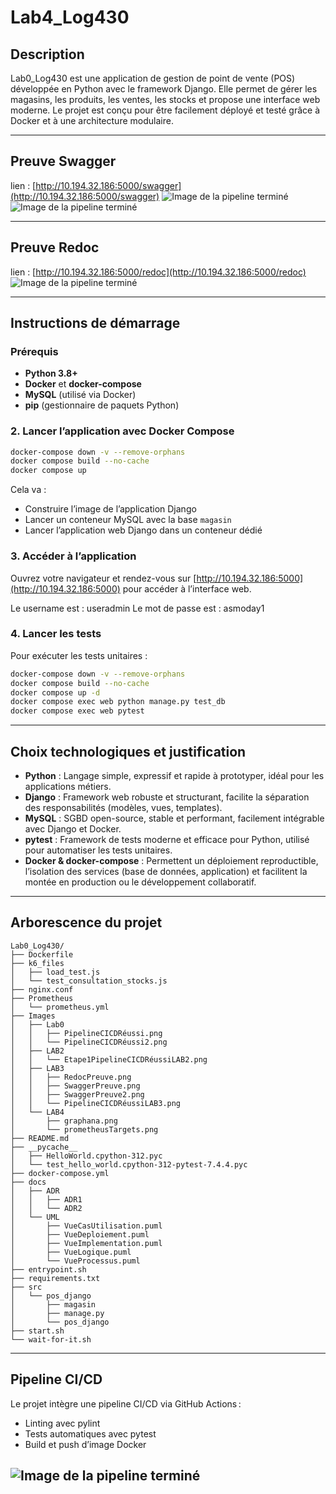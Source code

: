 # Lab4_Log430

## Description

Lab0_Log430 est une application de gestion de point de vente (POS) développée en Python avec le framework Django. Elle permet de gérer les magasins, les produits, les ventes, les stocks et propose une interface web moderne. Le projet est conçu pour être facilement déployé et testé grâce à Docker et à une architecture modulaire.

---

## Preuve Swagger
lien : [http://10.194.32.186:5000/swagger](http://10.194.32.186:5000/swagger)
![Image de la pipeline terminé](Images/LAB3/PreuveSwagger.png)
![Image de la pipeline terminé](Images/LAB3/PreuveSwagger2.png)

---

## Preuve Redoc
lien : [http://10.194.32.186:5000/redoc](http://10.194.32.186:5000/redoc)
![Image de la pipeline terminé](Images/LAB3/PreuveRedoc.png)

---

## Instructions de démarrage

### Prérequis

- **Python 3.8+**
- **Docker** et **docker-compose**
- **MySQL** (utilisé via Docker)
- **pip** (gestionnaire de paquets Python)

### 2. Lancer l’application avec Docker Compose

```bash
docker-compose down -v --remove-orphans
docker compose build --no-cache
docker compose up
```

Cela va :
- Construire l’image de l’application Django
- Lancer un conteneur MySQL avec la base `magasin`
- Lancer l’application web Django dans un conteneur dédié

### 3. Accéder à l’application

Ouvrez votre navigateur et rendez-vous sur [http://10.194.32.186:5000](http://10.194.32.186:5000) pour accéder à l’interface web.

Le username est : useradmin
Le mot de passe est : asmoday1

### 4. Lancer les tests

Pour exécuter les tests unitaires :

```bash
docker-compose down -v --remove-orphans
docker compose build --no-cache
docker compose up -d
docker compose exec web python manage.py test_db
docker compose exec web pytest
```

---

## Choix technologiques et justification

- **Python** : Langage simple, expressif et rapide à prototyper, idéal pour les applications métiers.
- **Django** : Framework web robuste et structurant, facilite la séparation des responsabilités (modèles, vues, templates).
- **MySQL** : SGBD open-source, stable et performant, facilement intégrable avec Django et Docker.
- **pytest** : Framework de tests moderne et efficace pour Python, utilisé pour automatiser les tests unitaires.
- **Docker & docker-compose** : Permettent un déploiement reproductible, l’isolation des services (base de données, application) et facilitent la montée en production ou le développement collaboratif.

---

## Arborescence du projet

```
Lab0_Log430/
├── Dockerfile
├── k6_files
│   ├── load_test.js
│   └── test_consultation_stocks.js
├── nginx.conf
├── Prometheus
│   └── prometheus.yml
├── Images
│   ├── Lab0
│   │   ├── PipelineCICDRéussi.png
│   │   └── PipelineCICDRéussi2.png
│   ├── LAB2
│   │   └── Etape1PipelineCICDRéussiLAB2.png
│   ├── LAB3
│   │   ├── RedocPreuve.png
│   │   ├── SwaggerPreuve.png
│   │   ├── SwaggerPreuve2.png
│   │   └── PipelineCICDRéussiLAB3.png
│   └── LAB4
│       ├── graphana.png
│       └── prometheusTargets.png
├── README.md
├── __pycache__
│   ├── HelloWorld.cpython-312.pyc
│   └── test_hello_world.cpython-312-pytest-7.4.4.pyc
├── docker-compose.yml
├── docs
│   ├── ADR
│   │   ├── ADR1
│   │   └── ADR2
│   └── UML
│       ├── VueCasUtilisation.puml
│       ├── VueDeploiement.puml
│       ├── VueImplementation.puml
│       ├── VueLogique.puml
│       └── VueProcessus.puml
├── entrypoint.sh
├── requirements.txt
├── src
│   └── pos_django
│       ├── magasin
│       ├── manage.py
│       └── pos_django
├── start.sh
└── wait-for-it.sh
```
---

## Pipeline CI/CD

Le projet intègre une pipeline CI/CD via GitHub Actions :
- Linting avec pylint
- Tests automatiques avec pytest
- Build et push d’image Docker

![Image de la pipeline terminé](Images/LAB2/PipelineCICDRéussiLAB3.png)
---


